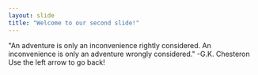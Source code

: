 ```yaml
---
layout: slide
title: "Welcome to our second slide!"
---
```

"An adventure is only an inconvenience rightly considered. An inconvenience is only an adventure wrongly considered."
-G.K. Chesteron
Use the left arrow to go back!
